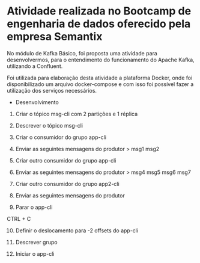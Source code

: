 # Atividade realizada no Bootcamp de engenharia de dados oferecido pela empresa Semantix

No módulo de Kafka Básico, foi proposta uma atividade para desenvolvermos,
para o entendimento do funcionamento do Apache Kafka, utilizando a Confluent.

Foi utilizada para elaboração desta atividade a plataforma Docker, onde foi disponibilizado
um arquivo docker-compose e com isso foi possível fazer a utilização dos serviços necessários.

- Desenvolvimento 

1. Criar o tópico msg-cli com 2 partições e 1 réplica

2. Descrever o tópico msg-cli


3. Criar o consumidor do grupo app-cli

4. Enviar as seguintes mensagens do produtor > msg1 msg2

5. Criar outro consumidor do grupo app-cli


6. Enviar as seguintes mensagens do produtor > msg4 msg5 msg6 msg7


7. Criar outro consumidor do grupo app2-cli


8. Enviar as seguintes mensagens do produtor

9. Parar o app-cli

CTRL + C


10. Definir o deslocamento para -2 offsets do app-cli


11. Descrever grupo

12. Iniciar o app-cli
